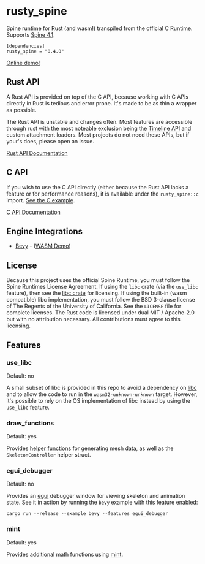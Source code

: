 # rusty_spine

Spine runtime for Rust (and wasm!) transpiled from the official C Runtime. Supports [Spine 4.1](http://esotericsoftware.com/).

```
[dependencies]
rusty_spine = "0.4.0"
```

[Online demo!](https://jabuwu.github.io/rusty_spine/)

## Rust API

A Rust API is provided on top of the C API, because working with C APIs directly in Rust is tedious and error prone. It's made to be as thin a wrapper as possible.

The Rust API is unstable and changes often. Most features are accessible through rust with the most noteable exclusion being the [Timeline API](http://en.esotericsoftware.com/spine-api-reference#Timeline) and custom attachment loaders. Most projects do not need these APIs, but if your's does, please open an issue.

[Rust API Documentation](https://docs.rs/rusty_spine/latest/rusty_spine/index.html)

## C API

If you wish to use the C API directly (either because the Rust API lacks a feature or for performance reasons), it is available under the `rusty_spine::c` import. [See the C example](https://github.com/jabuwu/rusty_spine/blob/main/examples/c.rs).

[C API Documentation](http://en.esotericsoftware.com/spine-c)

## Engine Integrations

- [Bevy](https://github.com/jabuwu/bevy_spine) - ([WASM Demo](https://jabuwu.github.io/bevy_spine_demos/))

## License

Because this project uses the official Spine Runtime, you must follow the Spine Runtimes License Agreement. If using the `libc` crate (via the `use_libc` feature), then see the [libc crate](https://crates.io/crates/libc) for licensing. If using the built-in (wasm compatible) libc implementation, you must follow the BSD 3-clause license of The Regents of the University of California. See the `LICENSE` file for complete licenses. The Rust code is licensed under dual MIT / Apache-2.0 but with no attribution necessary. All contributions must agree to this licensing.

## Features

### use_libc

Default: no

A small subset of libc is provided in this repo to avoid a dependency on [libc](https://crates.io/crates/libc) and to allow the code to run in the `wasm32-unknown-unknown` target. However, it's possible to rely on the OS implementation of libc instead by using the `use_libc` feature.

### draw_functions

Default: yes

Provides [helper functions](https://github.com/jabuwu/rusty_spine/tree/main/src/draw) for generating mesh data, as well as the `SkeletonController` helper struct.

### egui_debugger

Default: no

Provides an [egui](https://github.com/emilk/egui) debugger window for viewing skeleton and animation state. See it in action by running the `bevy` example with this feature enabled:

`cargo run --release --example bevy --features egui_debugger`

### mint

Default: yes

Provides additional math functions using [mint](https://docs.rs/mint).
